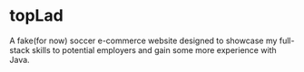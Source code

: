 # topLad
A fake(for now) soccer e-commerce website designed to showcase my full-stack skills to potential employers and gain some more experience with Java.
